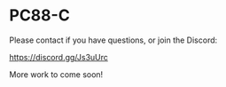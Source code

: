 # PC88-C 

Please contact if you have questions, or join the Discord:

https://discord.gg/Js3uUrc

More work to come soon!
